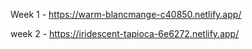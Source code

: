Week 1 - https://warm-blancmange-c40850.netlify.app/

week 2 - https://iridescent-tapioca-6e6272.netlify.app/
